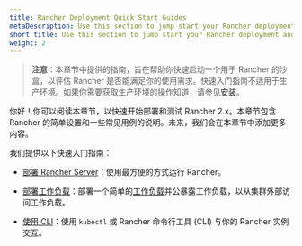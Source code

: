 ```yaml
---
title: Rancher Deployment Quick Start Guides
metaDescription: Use this section to jump start your Rancher deployment and testing. It contains instructions for a simple Rancher setup and some common use cases.
short title: Use this section to jump start your Rancher deployment and testing. It contains instructions for a simple Rancher setup and some common use cases.
weight: 2
---
```

> **注意**：本章节中提供的指南，旨在帮助你快速启动一个用于 Rancher 的沙盒，以评估 Rancher 是否能满足你的使用需求。快速入门指南不适用于生产环境。如果你需要获取生产环境的操作知道，请参见[安装]({{<baseurl>}}/rancher/v2.6/en/installation/)。

你好！你可以阅读本章节，以快速开始部署和测试 Rancher 2.x。本章节包含 Rancher 的简单设置和一些常见用例的说明。未来，我们会在本章节中添加更多内容。

我们提供以下快速入门指南：

- [部署 Rancher Server]({{<baseurl>}}/rancher/v2.6/en/quick-start-guide/deployment/)：使用最方便的方式运行 Rancher。

- [部署工作负载]({{<baseurl>}}/rancher/v2.6/en/quick-start-guide/workload/)：部署一个简单的[工作负载](https://kubernetes.io/docs/concepts/workloads/)并公暴露工作负载，以从集群外部访问工作负载。

- [使用 CLI]({{<baseurl>}}/rancher/v2.6/en/quick-start-guide/cli/)：使用 `kubectl` 或 Rancher 命令行工具 (CLI) 与你的 Rancher 实例交互。
